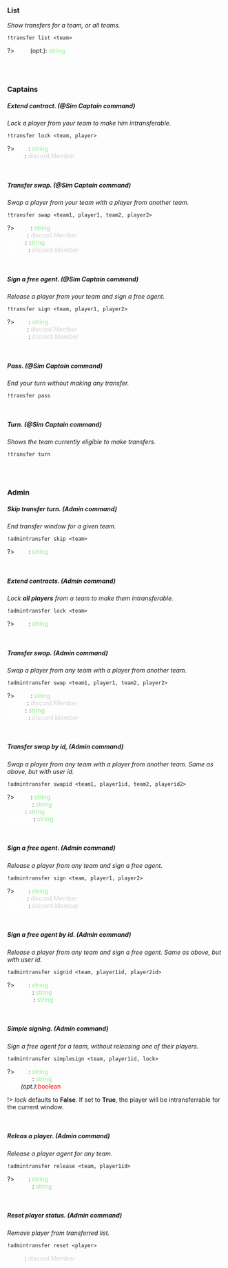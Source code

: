 ### List
_Show transfers for a team, or all teams._

    !transfer list <team>

?><span style="color:white">team</span> (opt.): <span style="color:lightgreen">string</span>

<br><br>

### Captains
##### Extend contract. _(@Sim Captain command)_
_Lock a player from your team to make him intransferable._

    !transfer lock <team, player>

?><span style="color:white">team</span>: <span style="color:lightgreen">string</span><br>
<span style="color:white">player</span>: <span style="color:lightgrey">discord.Member</span><br>

<br>

##### Transfer swap. _(@Sim Captain command)_
_Swap a player from your team with a player from another team._

    !transfer swap <team1, player1, team2, player2>

?><span style="color:white">team1</span>: <span style="color:lightgreen">string</span><br>
<span style="color:white">player1</span>: <span style="color:lightgrey">discord.Member</span><br>
<span style="color:white">team2</span>: <span style="color:lightgreen">string</span><br>
<span style="color:white">player2</span>: <span style="color:lightgrey">discord.Member</span>

<br>

##### Sign a free agent. _(@Sim Captain command)_
_Release a player from your team and sign a free agent._

    !transfer sign <team, player1, player2>

?><span style="color:white">team</span>: <span style="color:lightgreen">string</span><br>
<span style="color:white">player1</span>: <span style="color:lightgrey">discord.Member</span><br>
<span style="color:white">player2</span>: <span style="color:lightgrey">discord.Member</span>

<br>

##### Pass. _(@Sim Captain command)_
_End your turn without making any transfer._

    !transfer pass

<br>

##### Turn. _(@Sim Captain command)_
_Shows the team currently eligible to make transfers._

    !transfer turn

<br><br>

### Admin

##### Skip transfer turn. _(Admin command)_
_End transfer window for a given team._

    !admintransfer skip <team>
    
?><span style="color:white">team</span>: <span style="color:lightgreen">string</span>

<br>
    
##### Extend contracts. _(Admin command)_
_Lock **all players** from a team to make them intransferable._

    !admintransfer lock <team>

?><span style="color:white">team</span>: <span style="color:lightgreen">string</span>

<br>

##### Transfer swap. _(Admin command)_
_Swap a player from any team with a player from another team._

    !admintransfer swap <team1, player1, team2, player2>

?><span style="color:white">team1</span>: <span style="color:lightgreen">string</span><br>
<span style="color:white">player1</span>: <span style="color:lightgrey">discord.Member</span><br>
<span style="color:white">team2</span>: <span style="color:lightgreen">string</span><br>
<span style="color:white">player2</span>: <span style="color:lightgrey">discord.Member</span>

<br>

##### Transfer swap by id, _(Admin command)_
_Swap a player from any team with a player from another team. Same as above, but with user id._

    !admintransfer swapid <team1, player1id, team2, playerid2>

?><span style="color:white">team1</span>: <span style="color:lightgreen">string</span><br>
<span style="color:white">player1id</span>: <span style="color:lightgreen">string</span><br>
<span style="color:white">team2</span>: <span style="color:lightgreen">string</span><br>
<span style="color:white">player2id</span>: <span style="color:lightgreen">string</span>

<br>

##### Sign a free agent. _(Admin command)_
_Release a player from any team and sign a free agent._

    !admintransfer sign <team, player1, player2>

?><span style="color:white">team</span>: <span style="color:lightgreen">string</span><br>
<span style="color:white">player1</span>: <span style="color:lightgrey">discord.Member</span><br>
<span style="color:white">player2</span>: <span style="color:lightgrey">discord.Member</span>

<br>

##### Sign a free agent by id. _(Admin command)_
_Release a player from any team and sign a free agent. Same as above, but with user id._

    !admintransfer signid <team, player1id, player2id>

?><span style="color:white">team</span>: <span style="color:lightgreen">string</span><br>
<span style="color:white">player1id</span>: <span style="color:lightgreen">string</span><br>
<span style="color:white">player2id</span>: <span style="color:lightgreen">string</span>

<br>

##### Simple signing. _(Admin command)_
_Sign a free agent for a team, without releasing one of their players._

    !admintransfer simplesign <team, player1id, lock>

?><span style="color:white">team</span>: <span style="color:lightgreen">string</span><br>
<span style="color:white">player1id</span>: <span style="color:lightgreen">string</span><br>
<span style="color:white">lock</span> _(opt.)_:<span style="color:red">boolean</span>

!> _lock_ defaults to **False**. If set to **True**, the player will be intransferrable for the current window.

<br>

##### Releas a player. _(Admin command)_
_Release a player agent for any team._

    !admintransfer release <team, player1id>

?><span style="color:white">team</span>: <span style="color:lightgreen">string</span><br>
<span style="color:white">player1id</span>: <span style="color:lightgreen">string</span>

<br>

##### Reset player status. _(Admin command)_
_Remove player from transferred list._

    !admintransfer reset <player>

<span style="color:white">player</span>: <span style="color:lightgrey">discord.Member</span>

<br>
